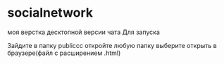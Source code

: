 # socialnetwork
моя верстка  десктопной версии чата 
Для запуска 

Зайдите в папку publiccc
откройте любую папку
выберите открыть в браузере(файл c расширением .html)
